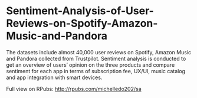 # Sentiment-Analysis-of-User-Reviews-on-Spotify-Amazon-Music-and-Pandora

The datasets include almost 40,000 user reviews on Spotify, Amazon Music and Pandora collected from Trustpilot. Sentiment analysis is conducted to get an overview of users’ opinion on the three products and compare sentiment for each app in terms of subscription fee, UX/UI, music catalog and app integration with smart devices.

Full view on RPubs: http://rpubs.com/michelledo202/sa
